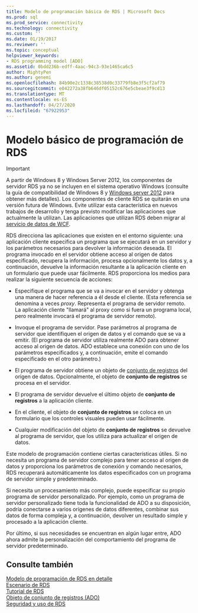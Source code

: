 ```yaml
---
title: Modelo de programación básica de RDS | Microsoft Docs
ms.prod: sql
ms.prod_service: connectivity
ms.technology: connectivity
ms.custom: ''
ms.date: 01/19/2017
ms.reviewer: ''
ms.topic: conceptual
helpviewer_keywords:
- RDS programming model [ADO]
ms.assetid: 0bdd236b-edff-4aac-94c3-93e1465ca6c5
author: MightyPen
ms.author: genemi
ms.openlocfilehash: 84b90e2c1338c38538d0c33779fb8e3f5cf2af79
ms.sourcegitcommit: e042272a38fb646df05152c676e5cbeae3f9cd13
ms.translationtype: MT
ms.contentlocale: es-ES
ms.lasthandoff: 04/27/2020
ms.locfileid: "67922953"
---
```

# <a name="basic-rds-programming-model"></a>Modelo básico de programación de RDS
> [!IMPORTANT]
>  A partir de Windows 8 y Windows Server 2012, los componentes de servidor RDS ya no se incluyen en el sistema operativo Windows (consulte la guía de compatibilidad de Windows 8 y [Windows server 2012](https://www.microsoft.com/download/details.aspx?id=27416) para obtener más detalles). Los componentes de cliente RDS se quitarán en una versión futura de Windows. Evite utilizar esta característica en nuevos trabajos de desarrollo y tenga previsto modificar las aplicaciones que actualmente la utilizan. Las aplicaciones que utilizan RDS deben migrar al [servicio de datos de WCF](https://go.microsoft.com/fwlink/?LinkId=199565).  
  
 RDS direcciona las aplicaciones que existen en el entorno siguiente: una aplicación cliente especifica un programa que se ejecutará en un servidor y los parámetros necesarios para devolver la información deseada. El programa invocado en el servidor obtiene acceso al origen de datos especificado, recupera la información, procesa opcionalmente los datos y, a continuación, devuelve la información resultante a la aplicación cliente en un formulario que puede usar fácilmente. RDS proporciona los medios para realizar la siguiente secuencia de acciones:  
  
-   Especifique el programa que se va a invocar en el servidor y obtenga una manera de hacer referencia a él desde el cliente. (Esta referencia se denomina a veces *proxy*. Representa el programa de servidor remoto. La aplicación cliente "llamará" al proxy como si fuera un programa local, pero realmente invocará el programa de servidor remoto).  
  
-   Invoque el programa de servidor. Pase parámetros al programa de servidor que identifiquen el origen de datos y el comando que se va a emitir. (El programa de servidor utiliza realmente ADO para obtener acceso al origen de datos. ADO establece una conexión con uno de los parámetros especificados y, a continuación, emite el comando especificado en el otro parámetro.)  
  
-   El programa de servidor obtiene un objeto de [conjunto de registros](../../../ado/reference/ado-api/recordset-object-ado.md) del origen de datos. Opcionalmente, el objeto de **conjunto de registros** se procesa en el servidor.  
  
-   El programa de servidor devuelve el último objeto de **conjunto de registros** a la aplicación cliente.  
  
-   En el cliente, el objeto de **conjunto de registros** se coloca en un formulario que los controles visuales pueden usar fácilmente.  
  
-   Cualquier modificación del objeto de **conjunto de registros** se devuelve al programa de servidor, que los utiliza para actualizar el origen de datos.  
  
 Este modelo de programación contiene ciertas características útiles. Si no necesita un programa de servidor complejo para tener acceso al origen de datos y proporciona los parámetros de conexión y comando necesarios, RDS recuperará automáticamente los datos especificados con un programa de servidor simple y predeterminado.  
  
 Si necesita un procesamiento más complejo, puede especificar su propio programa de servidor personalizado. Por ejemplo, como un programa de servidor personalizado tiene toda la funcionalidad de ADO a su disposición, podría conectarse a varios orígenes de datos diferentes, combinar sus datos de forma compleja y, a continuación, devolver un resultado simple y procesado a la aplicación cliente.  
  
 Por último, si sus necesidades se encuentran en algún lugar entre, ADO ahora admite la personalización del comportamiento del programa de servidor predeterminado.  
  
## <a name="see-also"></a>Consulte también  
 [Modelo de programación de RDS en detalle](../../../ado/guide/remote-data-service/rds-programming-model-in-detail.md)   
 [Escenario de RDS](../../../ado/guide/remote-data-service/rds-scenario.md)   
 [Tutorial de RDS](../../../ado/guide/remote-data-service/rds-tutorial.md)   
 [Objeto de conjunto de registros (ADO)](../../../ado/reference/ado-api/recordset-object-ado.md)   
 [Seguridad y uso de RDS](../../../ado/guide/remote-data-service/rds-usage-and-security.md)


